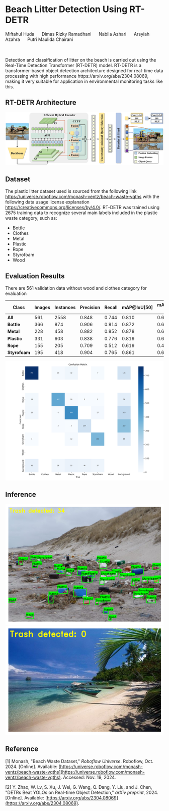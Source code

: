 # Beach Litter Detection Using RT-DETR
<p> Miftahul Huda &nbsp;&nbsp;&nbsp;&nbsp; Dimas Rizky Ramadhani &nbsp;&nbsp;&nbsp;&nbsp; Nabila Azhari &nbsp;&nbsp;&nbsp;&nbsp; Arsyiah Azahra &nbsp;&nbsp;&nbsp;&nbsp; Putri Maulida Chairani </p>
<br><br>
Detection and classification of litter on the beach is carried out using the Real-Time Detection Transformer (RT-DETR) model. RT-DETR is a transformer-based object detection architecture designed for real-time data processing with high performance https://arxiv.org/abs/2304.08069, making it very suitable for application in environmental monitoring tasks like this.

## RT-DETR Architecture
![arsitektur](rtdetr_overview_page-0001.jpg)

## Dataset
The plastic litter dataset used is sourced from the following link https://universe.roboflow.com/monash-ventz/beach-waste-vqths with the following data usage license explanation https://creativecommons.org/licenses/by/4.0/.
RT-DETR was trained using 2675 training data to recognize several main labels included in the plastic waste category, such as:
- Bottle
- Clothes
- Metal
- Plastic
- Rope
- Styrofoam
- Wood

## Evaluation Results
There are 561 validation data without wood and clothes category for evaluation

| Class        | Images | Instances | Precision | Recall | mAP@IoU[50] | mAP@IoU[50-95] |
|--------------|--------|-----------|-----------|--------|-------------|----------------|
| **All**      | 561    | 2558      | 0.848     | 0.744  | 0.810       | 0.606          |
| **Bottle**   | 366    | 874       | 0.906     | 0.814  | 0.872       | 0.638          |
| **Metal**    | 228    | 458       | 0.882     | 0.852  | 0.878       | 0.648          |
| **Plastic**  | 331    | 603       | 0.838     | 0.776  | 0.819       | 0.636          |
| **Rope**     | 155    | 205       | 0.709     | 0.512  | 0.619       | 0.409          |
| **Styrofoam**| 195    | 418       | 0.904     | 0.765  | 0.861       | 0.697          |

![cm](confusion_matrix.png)

## Inference
![inf](inference.png)
![inf](output1.png)

## Reference
[1] Monash, "Beach Waste Dataset," *Roboflow Universe*. Roboflow, Oct. 2024. [Online]. Available: [https://universe.roboflow.com/monash-ventz/beach-waste-vqths](https://universe.roboflow.com/monash-ventz/beach-waste-vqths). Accessed: Nov. 19, 2024.

[2] Y. Zhao, W. Lv, S. Xu, J. Wei, G. Wang, Q. Dang, Y. Liu, and J. Chen, "DETRs Beat YOLOs on Real-time Object Detection," *arXiv preprint*, 2024. [Online]. Available: [https://arxiv.org/abs/2304.08069](https://arxiv.org/abs/2304.08069).


